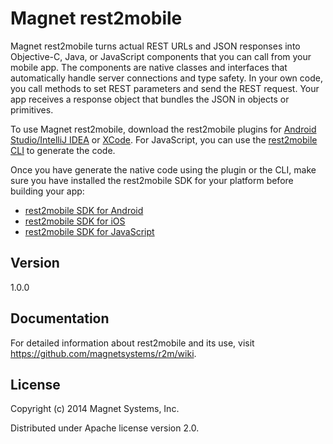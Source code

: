 # Magnet rest2mobile

Magnet rest2mobile turns actual REST URLs and JSON responses into Objective-C, Java, or JavaScript components that you can call from your mobile app. The components are native classes and interfaces that automatically handle server connections and type safety. In your own code, you call methods to set REST parameters and send the REST request. Your app receives a response object that bundles the JSON in objects or primitives.

To use Magnet rest2mobile, download the rest2mobile plugins for [Android Studio/IntelliJ IDEA](https://github.com/magnetsystems/r2m-plugin-android/) or [XCode](https://github.com/magnetsystems/r2m-plugin-ios/). For JavaScript, you can use the [rest2mobile CLI](https://github.com/magnetsystems/r2m-cli/) to generate the code.

Once you have generate the native code using the plugin or the CLI, make sure you have installed the rest2mobile SDK for your platform before building your app:

* [rest2mobile SDK for Android](https://github.com/magnetsystems/r2m-sdk-android/)
* [rest2mobile SDK for iOS](https://github.com/magnetsystems/r2m-sdk-ios/)
* [rest2mobile SDK for JavaScript](https://github.com/magnetsystems/r2m-sdk-js/)

## Version

1.0.0

## Documentation

For detailed information about rest2mobile and its use, visit https://github.com/magnetsystems/r2m/wiki.

## License

Copyright (c) 2014 Magnet Systems, Inc.

Distributed under Apache license version 2.0.
